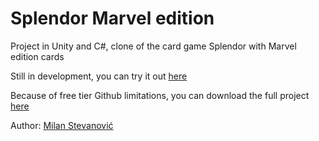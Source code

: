 # Splendor Marvel edition

Project in Unity and C#, clone of the card game Splendor with Marvel edition cards

Still in development, you can try it out [here](https://stevanovicm.github.io/Splendor/)

Because of free tier Github limitations, you can download the full project [here](https://drive.google.com/drive/folders/1giwbvPi4Rrr0NJmaCTtIiM07t4Q5gVGC?usp=sharing)


Author: [Milan Stevanović](https://www.linkedin.com/in/milan-stevanovi%C4%87-33a6ab178/)
